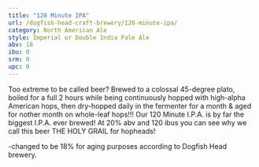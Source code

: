 ```yaml
---
title: "120 Minute IPA"
url: /dogfish-head-craft-brewery/120-minute-ipa/
category: North American Ale
style: Imperial or Double India Pale Ale
abv: 18
ibu: 0
srm: 0
upc: 0
---
```

Too extreme to be called beer? Brewed to a colossal 45-degree plato, boiled for a full 2 hours while being continuously hopped with high-alpha American hops, then dry-hopped daily in the fermenter for a month & aged for nother month on whole-leaf hops!!! Our 120 Minute I.P.A. is by far the biggest I.P.A. ever brewed! At 20% abv and 120 ibus you can see why we call this beer THE HOLY GRAIL for hopheads!

-changed to be 18% for aging purposes according to Dogfish Head brewery.
